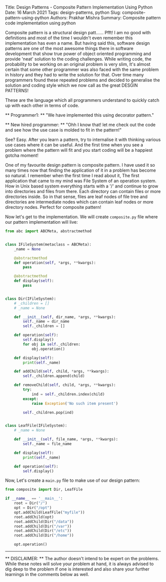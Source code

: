 Title: Design Patterns - Composite Pattern Implementation Using Python
Date: 16 March 2021
Tags: design-patterns, python
Slug: composite-pattern-using-python
Authors: Prakhar Mishra
Summary: Composite pattern code implementation using python


Composite pattern is a structural design patt...... Pfft! I am no good with definitions and most of the time I wouldn't even remember this implementation has even a name.
But having said this, software design patterns are one of the most awesome things there in software development that show true power of object oriented programming and provide 'neat' solution
to the coding challenges. While writing code, the probability to be working on an original problem is very slim, It's almost certain that some other programmer was also faced with the same problem in 
history and they had to write the solution for that. Over time many programmers found these repeated problems and decided to generalise the solution and coding style which we now call as the great
DESGIN PATTERNS!

These are the language which all programmers understand to quickly catch up with each other in terms of code. 

** Programmer1: **  "We have implemented this using decorator pattern."

** New hired programmer: ** "Ohh I know that! let me check out the code and see how the use case is molded to fit in the pattern!"

See? Easy. After you learn a pattern, try to internalise it with thinking various use cases where it can be useful. And the first time when you see a problem where the pattern will fit and you start
coding will be a happiest gotcha moment!

One of my favourite design pattern is composite pattern. I have used it so many times now that finding the application of it in a problem has become so natural.
I remember when the first time I read about it, The first application that came to my mind was File System of an operation system. How in Unix based system everything starts with a '/' and continue
to grow into directories and files from there. Each directory can contain files or more directories inside. So in that sense, files are leaf nodes of file tree and directories are intermediate nodes 
which can contain leaf nodes or more directory nodes. Perfect for composite pattern!


Now let's get to the implementation. We will create `composite.py` file where our pattern implementation will live:

``` python
from abc import ABCMeta, abstractmethod


class IFileSystem(metaclass = ABCMeta):
    _name = None

    @abstractmethod
    def operation(self, *args, **kwargs):
        pass

    @abstractmethod
    def display(self):
        pass


class Dir(IFileSystem):
    # _children = []
    # _name = None

    def __init__(self, dir_name, *args, **kwargs):
        self._name = dir_name
        self._children = []

    def operation(self):
        self.display()
        for obj in self._children:
            obj.operation()

    def display(self):
        print(self._name)

    def addChild(self, child, *args, **kwargs):
        self._children.append(child)

    def removeChild(self, child, *args, **kwargs):
        try:
            ind = self._children.index(child)
        except:
            raise Exception('No such item present')

        self._children.pop(ind)


class LeafFile(IFileSystem):
    # _name = None

    def __init__(self, file_name, *args, **kwargs):
        self._name = file_name

    def display(self):
        print(self._name)

    def operation(self):
        self.display()

```


Now, Let's create a `main.py` file to make use of our design pattern:

``` python
from composite import Dir, LeafFile

if __name__ == '__main__':
    root = Dir("/")
    opt = Dir("/opt")
    opt.addChild(LeafFile("myfile"))
    root.addChild(opt)
    root.addChild(Dir("/data"))
    root.addChild(Dir("/var"))
    root.addChild(Dir("/etc"))
    root.addChild(Dir("/home"))

    opt.operation()

```


___

** DISCLAIMER: ** The author doesn't intend to be expert on the problems. While these notes will solve your problem at hand, it is always advised to dig deep to the problem if one is interested and also share
your further learnings in the comments below as well.
